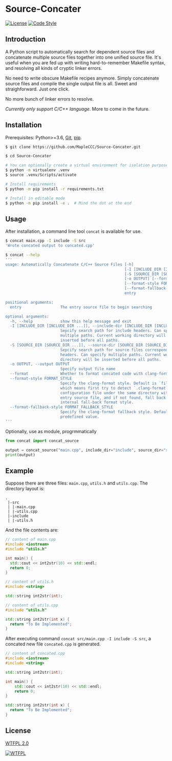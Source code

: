 # Source-Concater

[![License](https://img.shields.io/github/license/MapleCCC/Source-Concater?color=00BFFF)](http://www.wtfpl.net/)
[![Code Style](https://img.shields.io/badge/code%20style-black-000000.svg)](https://github.com/psf/black)

## Introduction

A Python script to automatically search for dependent source files and concatenate multiple source files together into one unified source file. It's useful when you are fed up with writing hard-to-remember Makefile syntax, and resolving all kinds of cryptic linker errors.

No need to write obscure Makefile recipes anymore. Simply concatenate source files and compile the single output file is all. Sweet and straighforward. Just one click.

No more bunch of linker errors to resolve.

*Currently only support C/C++ language*. More to come in the future.

## Installation

Prerequisites: Python>=3.6, [Git](https://git-scm.com/), [pip](https://pip.pypa.io/en/stable/).

```bash
$ git clone https://github.com/MapleCCC/Source-Concater.git

$ cd Source-Concater

# You can optionally create a virtual environment for isolation purpose
$ python -m virtualenv .venv
$ source .venv/Scripts/activate

# Install requirements
$ python -m pip install -r requirements.txt

# Install in editable mode
$ python -m pip install -e .  # Mind the dot at the end
```

## Usage

After installation, a command line tool `concat` is available for use.

```bash
$ concat main.cpp -I include -S src
'Wrote concated output to concated.cpp'

$ concat --help
'''
usage: Automatically Concatenate C/C++ Source Files [-h]
                                                    [-I [INCLUDE_DIR [INCLUDE_DIR ...]]]
                                                    [-S [SOURCE_DIR [SOURCE_DIR ...]]]
                                                    [-o OUTPUT] [--format]
                                                    [--format-style FORMAT_STYLE]
                                                    [--format-fallback-style FORMAT_FALLBACK_STYLE]
                                                    entry

positional arguments:
  entry                 The entry source file to begin searching

optional arguments:
  -h, --help            show this help message and exit
  -I [INCLUDE_DIR [INCLUDE_DIR ...]], --include-dir [INCLUDE_DIR [INCLUDE_DIR ...]]
                        Sepcify search path for include headers. Can specify
                        multiple paths. Current working directory will be
                        inserted before all paths.
  -S [SOURCE_DIR [SOURCE_DIR ...]], --source-dir [SOURCE_DIR [SOURCE_DIR ...]]
                        Sepcify search path for source files corresponding to
                        headers. Can specify multiple paths. Current working
                        directory will be inserted before all paths.
  -o OUTPUT, --output OUTPUT
                        Specify output file name
  --format              Whether to format concated code with clang-format
  --format-style FORMAT_STYLE
                        Specify the clang-format style. Default is `file`,
                        which means first try to detect `.clang-format`
                        configuration file under the same directory with the
                        entry source file, and if not found, fall back to
                        internal fall-back format style.
  --format-fallback-style FORMAT_FALLBACK_STYLE
                        Specify the clang-format fallback style. Default is a
                        predefined value.
'''
```

Optionally, use as module, progrmmatically

```python
from concat import concat_source

output = concat_source("main.cpp", include_dir="include", source_dir="src")
print(output)
```

## Example

Suppose there are three files: `main.cpp`, `utils.h` and `utils.cpp`. The directory layout is:

```
.
 |-src
 | |-main.cpp
 | |-utils.cpp
 |-include
 | |-utils.h
```

And the file contents are:

```cpp
// content of main.cpp
#include <iostream>
#include "utils.h"

int main() {
  std::cout << int2str(10) << std::endl;
  return 0;
}
```

```cpp
// content of utils.h
#include <string>

std::string int2str(int);
```

```cpp
// content of utils.cpp
#include "utils.h"

std::string int2str(int x) {
  return "To Be Implemented";
}
```

After executing command `concat src/main.cpp -I include -S src`, a concated new file `concated.cpp` is generated.

```cpp
// content of concated.cpp
#include <iostream>
#include <string>

std::string int2str(int);

int main() {
    std::cout << int2str(10) << std::endl;
    return 0;
}

std::string int2str(int x) {
  return "To Be Implemented";
}
```

## License

[WTFPL 2.0](./LICENSE)

[![WTFPL](http://www.wtfpl.net/wp-content/uploads/2012/12/wtfpl-badge-1.png)](http://www.wtfpl.net/)
